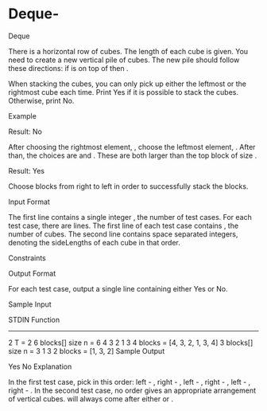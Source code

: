 # Deque-
Deque

There is a horizontal row of  cubes. The length of each cube is given. You need to create a new vertical pile of cubes. The new pile should follow these directions: if  is on top of  then .

When stacking the cubes, you can only pick up either the leftmost or the rightmost cube each time. Print Yes if it is possible to stack the cubes. Otherwise, print No.

Example

Result: No

After choosing the rightmost element, , choose the leftmost element, . After than, the choices are  and . These are both larger than the top block of size .


Result: Yes

Choose blocks from right to left in order to successfully stack the blocks.

Input Format

The first line contains a single integer , the number of test cases.
For each test case, there are  lines.
The first line of each test case contains , the number of cubes.
The second line contains  space separated integers, denoting the sideLengths of each cube in that order.

Constraints




Output Format

For each test case, output a single line containing either Yes or No.

Sample Input

STDIN        Function
-----        --------
2            T = 2
6            blocks[] size n = 6
4 3 2 1 3 4  blocks = [4, 3, 2, 1, 3, 4]
3            blocks[] size n = 3
1 3 2        blocks = [1, 3, 2]
Sample Output

Yes
No
Explanation

In the first test case, pick in this order: left - , right - , left - , right - , left - , right - .
In the second test case, no order gives an appropriate arrangement of vertical cubes.  will always come after either  or .
